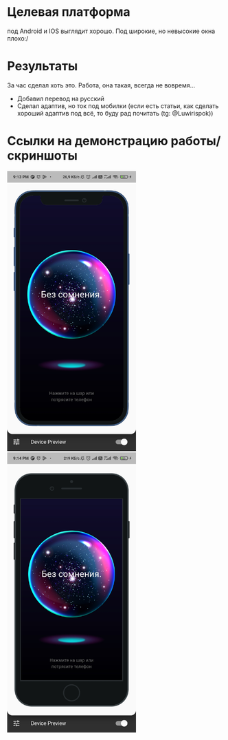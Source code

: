 # Целевая платформа

под Android и IOS выглядит хорошо.
Под широкие, но невысокие окна плохо:/

# Результаты

За час сделал хоть это. Работа, она такая, всегда не вовремя...

- Добавил перевод на русский
- Сделал адаптив, но ток под мобилки (если есть статьи, как сделать хороший адаптив под всё, то буду рад почитать (tg: @Luwirispok))

# Ссылки на демонстрацию работы/скриншоты

<p>
<img src="https://github.com/Luwirispok/surf-flutter-study-jam-4/blob/main/docs/images_result/screen_1.jpg" width="300">
<img src="https://github.com/Luwirispok/surf-flutter-study-jam-4/blob/main/docs/images_result/screen_2.jpg" width="300">
</p>
